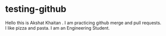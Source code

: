 # testing-github

Hello this is Akshat Khaitan . 
I am practicing github merge and pull requests.
I like pizza and pasta. 
I am an Engineering Student.
